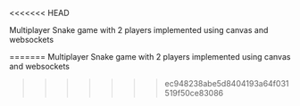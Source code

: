 
<<<<<<< HEAD

Multiplayer Snake game with 2 players implemented using canvas and websockets

=======
Multiplayer Snake game with 2 players implemented using canvas and websockets
>>>>>>> ec948238abe5d8404193a64f031519f50ce83086
